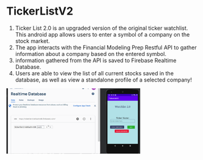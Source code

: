 # TickerListV2

1. Ticker List 2.0 is an upgraded version of the original ticker watchlist. This android app allows users to enter a symbol of a company on the stock market.
2. The app interacts with the Financial Modeling Prep Restful API to gather information about a company based on the entered symbol.
3. information gathered from the API is saved to Firebase Realtime Database.
4. Users are able to view the list of all current stocks saved in the database, as well as view a standalone profile of a selected company!

<img src="https://github.com/GitKj/TickerListV2/blob/master/tickerv2_V1.gif" width=350>
